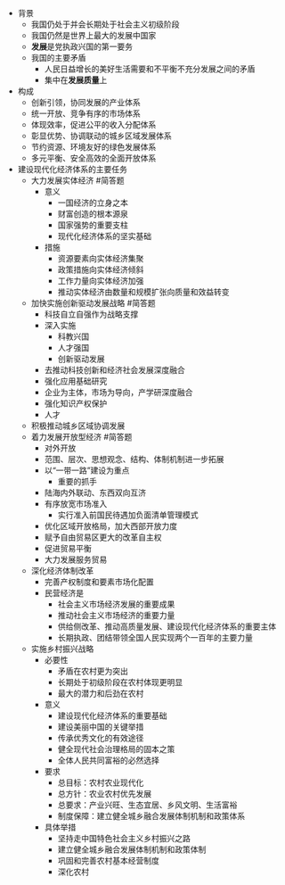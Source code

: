- 背景
	- 我国仍处于并会长期处于社会主义初级阶段
	- 我国仍然是世界上最大的发展中国家
	- **发展**是党执政兴国的第一要务
	- 我国的主要矛盾
		- 人民日益增长的美好生活需要和不平衡不充分发展之间的矛盾
		- 集中在**发展质量**上
- 构成
	- 创新引领，协同发展的产业体系
	- 统一开放、竞争有序的市场体系
	- 体现效率，促进公平的收入分配体系
	- 彰显优势、协调联动的城乡区域发展体系
	- 节约资源、环境友好的绿色发展体系
	- 多元平衡、安全高效的全面开放体系
- 建设现代化经济体系的主要任务
	- 大力发展实体经济 #简答题
		- 意义
			- 一国经济的立身之本
			- 财富创造的根本源泉
			- 国家强势的重要支柱
			- 现代化经济体系的坚实基础
		- 措施
			- 资源要素向实体经济集聚
			- 政策措施向实体经济倾斜
			- 工作力量向实体经济加强
			- 推动实体经济由数量和规模扩张向质量和效益转变
	- 加快实施创新驱动发展战略 #简答题
		- 科技自立自强作为战略支撑
		- 深入实施
			- 科教兴国
			- 人才强国
			- 创新驱动发展
		- 去推动科技创新和经济社会发展深度融合
		- 强化应用基础研究
		- 企业为主体，市场为导向，产学研深度融合
		- 强化知识产权保护
		- 人才
	- 积极推动城乡区域协调发展
	- 着力发展开放型经济 #简答题
		- 对外开放
		- 范围、层次、思想观念、结构、体制机制进一步拓展
		- 以“一带一路”建设为重点
			- 重要的抓手
		- 陆海内外联动、东西双向互济
		- 有序放宽市场准入
			- 实行准入前国民待遇加负面清单管理模式
		- 优化区域开放格局，加大西部开放力度
		- 赋予自由贸易区更大的改革自主权
		- 促进贸易平衡
		- 大力发展服务贸易
	- 深化经济体制改革
		- 完善产权制度和要素市场化配置
		- 民营经济是
			- 社会主义市场经济发展的重要成果
			- 推动社会主义市场经济的重要力量
			- 供给侧改革、推动高质量发展、建设现代化经济体系的重要主体
			- 长期执政、团结带领全国人民实现两个一百年的主要力量
	- 实施乡村振兴战略
		- 必要性
			- 矛盾在农村更为突出
			- 长期处于初级阶段在农村体现更明显
			- 最大的潜力和后劲在农村
		- 意义
			- 建设现代化经济体系的重要基础
			- 建设美丽中国的关键举措
			- 传承优秀文化的有效途径
			- 健全现代社会治理格局的固本之策
			- 全体人民共同富裕的必然选择
		- 要求
			- 总目标：农村农业现代化
			- 总方针：农业农村优先发展
			- 总要求：产业兴旺、生态宜居、乡风文明、生活富裕
			- 制度保障：建立健全城乡融合发展体制机制和政策体系
		- 具体举措
			- 坚持走中国特色社会主义乡村振兴之路
			- 建立健全城乡融合发展体制机制和政策体制
			- 巩固和完善农村基本经营制度
			- 深化农村